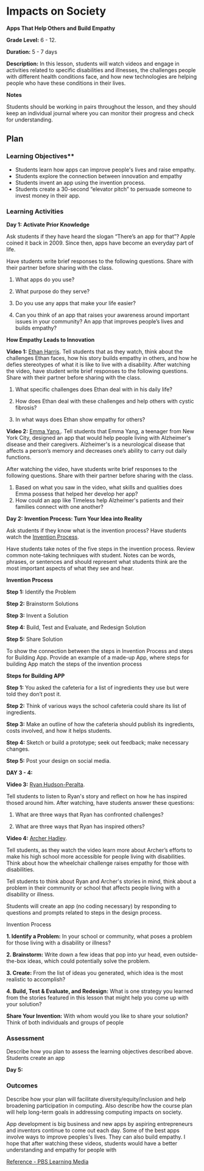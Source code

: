 # Impacts on Society

**Apps That Help Others and Build Empathy**

**Grade Level:** 6 - 12.

**Duration:** 5 - 7 days

**Description:**
In this lesson, students will watch videos and engage in activities related to specific disabilities and illnesses, the challenges people with different health conditions face, and how new technologies are helping people who have these conditions in their lives.

**Notes**

Students should be working in pairs throughout the lesson, and they should keep an individual journal where you can monitor their progress and check for understanding.

## Plan

### Learning Objectives**

- Students learn how apps can improve people's lives and raise empathy.
- Students explore the connection between innovation and empathy
- Students invent an app using the invention process. 
- Students create a 30-second “elevator pitch” to persuade someone to invest money in their app.

### Learning Activities

**Day 1:**
**Activate Prior Knowledge**

Ask students if they have heard the slogan “There’s an app for that”? Apple coined it back in 2009. Since then, apps have become an everyday part of life. 

Have students write brief responses to the following questions. Share with their partner before sharing with the class.

1. What apps do you use? 

2. What purpose do they serve? 

3. Do you use any apps that make your life easier?

4. Can you think of an app that raises your awareness around important issues in your community? An app that improves people’s lives and builds empathy?

**How Empathy Leads to Innovation**

**Video 1:** [Ethan Harris](https://studentreportinglabs.org/youth-reporting/student-hopes-to-help-those-with-same-genetic-disorder/). 
Tell students that as they watch, think about the challenges Ethan faces, how his story builds empathy in others, and how he defies stereotypes of what it is like to live with a disability.
After watching the video, have student write brief responses to the following questions. Share with their partner before sharing with the class. 

1. What specific challenges does Ethan deal with in his daily life?

2. How does Ethan deal with these challenges and help others with cystic fibrosis?

3. In what ways does Ethan show empathy for others?

**Video 2:** [Emma Yang.](https://www.youtube.com/watch?v=7FX9kZigpjc). 
Tell students that Emma Yang, a teenager from New York City, designed an app that would help people living with Alzheimer's disease and their caregivers. Alzheimer's is a neurological disease that affects a person’s memory and decreases one’s ability to carry out daily functions.

After watching the video, have students write brief responses to the following questions. Share with their partner before sharing with the class.
1. Based on what you saw in the video, what skills and qualities does Emma possess that helped her develop her app?
2. How could an app like Timeless help Alzheimer's patients and their families connect with one another?

**Day 2:**
**Invention Process: Turn Your Idea into Reality**

Ask students if they know what is the invention process?
Have students watch the [Invention Process](https://contrib.pbslearningmedia.org/WGBH/conv18/adptech12_int_idsprocess/index.html).

Have students take notes of the five steps in the invention process. Review common note-taking techniques with student. 
Notes can be words, phrases, or sentences and should represent what students think are the most important aspects of what they see and hear.

**Invention Process**

**Step 1:** Identify the Problem

**Step 2:** Brainstorm Solutions

**Step 3:** Invent a Solution

**Step 4:** Build, Test and Evaluate, and Redesign Solution

**Step 5:** Share Solution

To show the connection between the steps in Invention Process and steps for Building App. 
Provide an example of a made-up App, where steps for building App match the steps of the invention process

**Steps for Building APP**

**Step 1:** You asked the cafeteria for a list of ingredients they use but were told they don’t post it.

**Step 2:** Think of various ways the school cafeteria could share its list of ingredients.

**Step 3:** Make an outline of how the cafeteria should publish its ingredients, costs involved, and how it helps students.

**Step 4:** Sketch or build a prototype; seek out feedback; make necessary changes.

**Step 5:** Post your design on social media.

**DAY 3 - 4:**

**Video 3:** [Ryan Hudson-Peralta](https://www.youtube.com/watch?v=aDHXMfnjqjI). 

Tell students to listen to Ryan's story and reflect on how he has inspired thosed around him. After watching, have students answer these questions:

1. What are three ways that Ryan has confronted challenges?

2. What are three ways that Ryan has inspired others?

**Video 4:** [Archer Hadley](https://www.youtube.com/watch?v=Kh1a_juMMoo). 

Tell students, as they watch the video learn more about Archer’s efforts to make his high school more accessible for people living with disabilities. Think about how the wheelchair challenge raises empathy for those with disabilities. 


Tell students to think about Ryan and Archer's stories in mind, think about a problem in their community or school that affects people living with a disability or illness. 

Students will create an app (no coding necessary) by responding to questions and prompts related to steps in the design process.

Invention Process

**1. Identify a Problem:** In your school or community, what poses a problem for those living with a disability or illness?

**2. Brainstorm:** Write down a few ideas that pop into yur head, even outside-the-box ideas, which could potentially solve the problem.

**3. Create:** From the list of ideas you generated, which idea is the most realistic to accomplish?

**4. Build, Test & Evaluate, and Redesign:** What is one strategy you learned from the stories featured in this lesson that might help you come up with your solution?

**Share Your Invention:** With whom would you like to share your solution? Think of both individuals and groups of people

### Assessment

Describe how you plan to assess the learning objectives described above.
Students create an app

**Day 5:**



### Outcomes

Describe how your plan will facilitate diversity/equity/inclusion and help broadening participation in computing. Also describe how the course plan will help long-term goals in addressing computing impacts on society.

App development is big business and new apps by aspiring entrepreneurs and inventors continue to come out each day. Some of the best apps involve ways to improve peoples's lives. They can also build empathy. I hope that after watching these videos, students would have a better understanding and empathy for people with 





[Reference - PBS Learning Media](https://ca.pbslearningmedia.org/resource/ilnewsh18-sci-ilinvention/invent-apps-that-help-others-and-build-empathy/)
